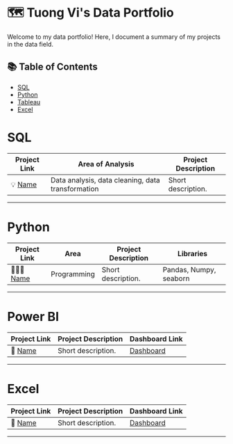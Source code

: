 # 🗺 Tuong Vi's Data Portfolio

Welcome to my data portfolio! Here, I document a summary of my projects in the data field. 

## 📚 Table of Contents
- [SQL](#sql)
- [Python](#python)
- [Tableau](#tableau)
- [Excel]()

# SQL

| Project Link | Area of Analysis | Project Description | 
|---|---|---|
| 💡 [Name](Link) | Data analysis, data cleaning, data transformation | Short description. | 


***

# Python

| Project Link | Area | Project Description | Libraries |    
|---|---|---|---|
| 👩🏻‍💻 [Name](Link) | Programming | Short description. | Pandas, Numpy, seaborn | 

***

# Power BI

| Project Link | Project Description | Dashboard Link |
|---|---|---|
| 🦄 [Name](link) | Short description. | [Dashboard](Link) |

***
# Excel

| Project Link | Project Description | Dashboard Link |
|---|---|---|
| 🦄 [Name](link) | Short description. | [Dashboard](Link) |
***
